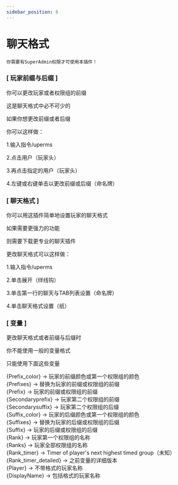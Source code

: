 ```yaml
---
sidebar_position: 6
---
```


# 聊天格式

`你需要有SuperAdmin权限才可使用本插件！`

### [ 玩家前缀与后缀 ]

你可以更改玩家或者权限组的前缀

这是聊天格式中必不可少的

如果你想更改前缀或者后缀

你可以这样做：

1.输入指令/uperms

2.点击用户（玩家头）

3.再点击指定的用户（玩家头）

4.左键或右键单击以更改前缀或后缀（命名牌）

### [ 聊天格式 ]

你可以用这插件简单地设置玩家的聊天格式

如果需要更强力的功能

则需要下载更专业的聊天插件

更改聊天格式可以这样做：

1.输入指令/uperms

2.单击展开（绊线钩）

3.单击第一行的聊天与TAB列表设置（命名牌）

4.单击聊天格式设置（纸）

### [ 变量 ]

更改聊天格式或者前缀与后缀时

你不能使用一般的变量格式

只能使用下面这些变量

\{Prefix\_color\} -\> 玩家的前缀颜色或第一个权限组的颜色  
\{Prefixes\} -\> 替换为玩家的前缀或权限组的前缀  
\{Prefix\} -\> 玩家的前缀或权限组的前缀  
\{Secondaryprefix\} -\> 玩家第二个权限组的前缀  
\{Secondarysuffix\} -\> 玩家第二个权限组的后缀  
\{Suffix\_color\} -\> 玩家的后缀颜色或第一个权限组的颜色  
\{Suffixes\} -\> 替换为玩家的后缀或权限组的后缀  
\{Suffix\} -\> 玩家的后缀或权限组的后缀  
\{Rank\} -\> 玩家第一个权限组的名称  
\{Ranks\} -\> 玩家全部权限组的名称  
\{Rank\_timer\} -\> Timer of player's next highest timed group（未知）  
\{Rank\_timer\_detailed\} -\> 之前变量的详细版本  
\{Player\} -\> 不带格式的玩家名称  
\{DisplayName\} -\> 包括格式的玩家名称